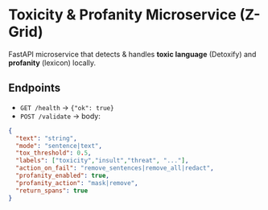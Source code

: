 # Toxicity & Profanity Microservice (Z-Grid)

FastAPI microservice that detects & handles **toxic language** (Detoxify) and **profanity** (lexicon) locally.

## Endpoints
- `GET /health` → `{"ok": true}`
- `POST /validate` → body:
```json
{
  "text": "string",
  "mode": "sentence|text",
  "tox_threshold": 0.5,
  "labels": ["toxicity","insult","threat", "..."],
  "action_on_fail": "remove_sentences|remove_all|redact",
  "profanity_enabled": true,
  "profanity_action": "mask|remove",
  "return_spans": true
}
